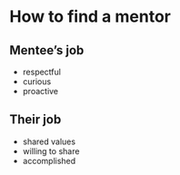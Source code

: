 # How to find a mentor

## Mentee’s job
- respectful
- curious
- proactive

## Their job
- shared values
- willing to share
- accomplished